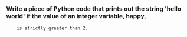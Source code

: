 ### Write a piece of Python code that prints out the string 'hello world' if the value of an integer variable, happy,
        is strictly greater than 2.